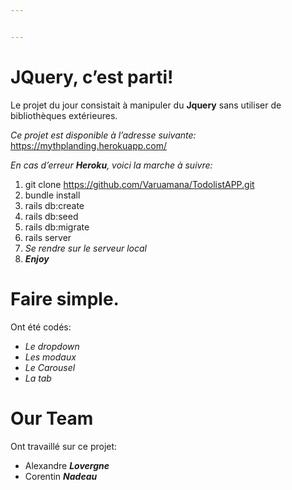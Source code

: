 ```yaml
---


---
```


<h1 id="jquery-cest-parti">JQuery, c’est parti!</h1>
<p>Le projet du jour consistait à manipuler du <strong>Jquery</strong> sans utiliser de bibliothèques extérieures.</p>
<p><em>Ce projet est disponible à l’adresse suivante:</em> <a href="https://mythplanding.herokuapp.com/">https://mythplanding.herokuapp.com/</a></p>
<p><em>En cas d’erreur <strong>Heroku</strong>, voici la marche à suivre:</em></p>
<ol>
<li>git clone <a href="https://github.com/Varuamana/TodolistAPP.git">https://github.com/Varuamana/TodolistAPP.git</a></li>
<li>bundle install</li>
<li>rails db:create</li>
<li>rails db:seed</li>
<li>rails db:migrate</li>
<li>rails server</li>
<li><em>Se rendre sur le serveur local</em></li>
<li><em><strong>Enjoy</strong></em></li>
</ol>
<h1 id="faire-simple.">Faire simple.</h1>
<p>Ont été codés:</p>
<ul>
<li><em>Le <em>dropdown</em></em></li>
<li><em>Les <em>modaux</em></em></li>
<li><em>Le <em>Carousel</em></em></li>
<li><em>La tab</em></li>
</ul>
<h1 id="our-team">Our Team</h1>
<p>Ont travaillé sur ce projet:</p>
<ul>
<li>Alexandre <em><strong>Lovergne</strong></em></li>
<li>Corentin <em><strong>Nadeau</strong></em></li>
</ul>
<pre><code></code></pre>

